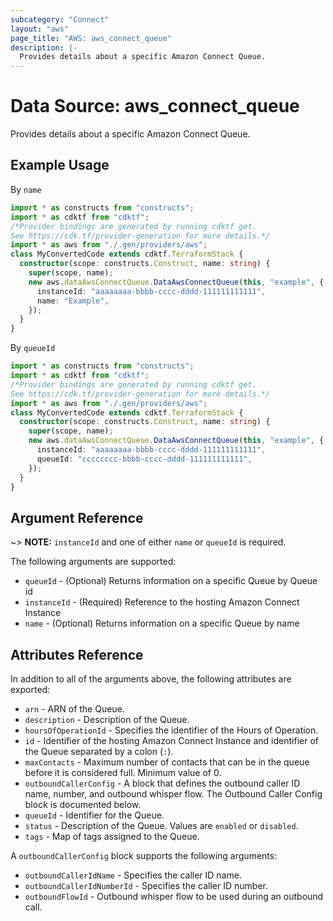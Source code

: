 ```yaml
---
subcategory: "Connect"
layout: "aws"
page_title: "AWS: aws_connect_queue"
description: |-
  Provides details about a specific Amazon Connect Queue.
---
```


# Data Source: aws_connect_queue

Provides details about a specific Amazon Connect Queue.

## Example Usage

By `name`

```typescript
import * as constructs from "constructs";
import * as cdktf from "cdktf";
/*Provider bindings are generated by running cdktf get.
See https://cdk.tf/provider-generation for more details.*/
import * as aws from "./.gen/providers/aws";
class MyConvertedCode extends cdktf.TerraformStack {
  constructor(scope: constructs.Construct, name: string) {
    super(scope, name);
    new aws.dataAwsConnectQueue.DataAwsConnectQueue(this, "example", {
      instanceId: "aaaaaaaa-bbbb-cccc-dddd-111111111111",
      name: "Example",
    });
  }
}

```

By `queueId`

```typescript
import * as constructs from "constructs";
import * as cdktf from "cdktf";
/*Provider bindings are generated by running cdktf get.
See https://cdk.tf/provider-generation for more details.*/
import * as aws from "./.gen/providers/aws";
class MyConvertedCode extends cdktf.TerraformStack {
  constructor(scope: constructs.Construct, name: string) {
    super(scope, name);
    new aws.dataAwsConnectQueue.DataAwsConnectQueue(this, "example", {
      instanceId: "aaaaaaaa-bbbb-cccc-dddd-111111111111",
      queueId: "cccccccc-bbbb-cccc-dddd-111111111111",
    });
  }
}

```

## Argument Reference

~> **NOTE:** `instanceId` and one of either `name` or `queueId` is required.

The following arguments are supported:

* `queueId` - (Optional) Returns information on a specific Queue by Queue id
* `instanceId` - (Required) Reference to the hosting Amazon Connect Instance
* `name` - (Optional) Returns information on a specific Queue by name

## Attributes Reference

In addition to all of the arguments above, the following attributes are exported:

* `arn` - ARN of the Queue.
* `description` - Description of the Queue.
* `hoursOfOperationId` - Specifies the identifier of the Hours of Operation.
* `id` - Identifier of the hosting Amazon Connect Instance and identifier of the Queue separated by a colon (`:`).
* `maxContacts` - Maximum number of contacts that can be in the queue before it is considered full. Minimum value of 0.
* `outboundCallerConfig` - A block that defines the outbound caller ID name, number, and outbound whisper flow. The Outbound Caller Config block is documented below.
* `queueId` - Identifier for the Queue.
* `status` - Description of the Queue. Values are `enabled` or `disabled`.
* `tags` - Map of tags assigned to the Queue.

A `outboundCallerConfig` block supports the following arguments:

* `outboundCallerIdName` - Specifies the caller ID name.
* `outboundCallerIdNumberId` - Specifies the caller ID number.
* `outboundFlowId` - Outbound whisper flow to be used during an outbound call.

<!-- cache-key: cdktf-0.17.0-pre.15 input-d209b6448c40712b17083ff2663b70da10d552fbca28b22f655a408a49efcbff -->